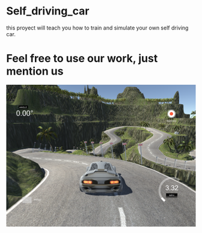 # Self_driving_car
this proyect will teach you how to train and simulate your own self driving car.

# Feel free to use our work, just mention us

![Self-Driving Car Simulator](./sim_image.png)
